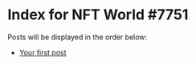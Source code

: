 # Index for NFT World #7751
Posts will be displayed in the order below:

- [Your first post](./001-first.md)

